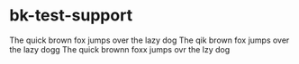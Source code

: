 # bk-test-support

The quick brown fox jumps over the lazy dog
The qik brown fox jumps over the lazy dogg
The quick brownn foxx jumps ovr the lzy dog
